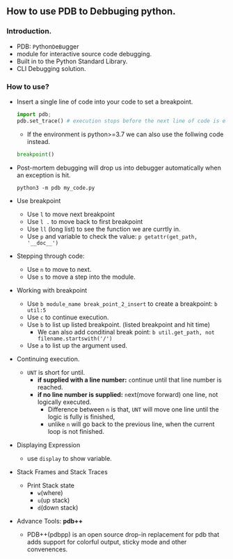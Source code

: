## How to use PDB to Debbuging python.
### Introduction.
- PDB: `P`ython`D`e`B`ugger
- module for interactive source code debugging.
- Built in to the Python Standard Library.
- CLI Debugging solution.

### How to use?

- Insert a single line of code into your code to set a breakpoint.

    ```python
    import pdb; 
    pdb.set_trace() # execution stops before the next line of code is executed.
    ```
    - If the environment is python>=3.7 we can also use the follwing code instead.

    ```python
    breakpoint()
    ```
- Post-mortem debugging will drop us into debugger automatically when an exception is hit.

    ```shell
    python3 -m pdb my_code.py
    ```

- Use breakpoint
    - Use `l` to move next breakpoint
    - Use `l .` to move back to first breakpoint
    - Use `ll` (long list) to see the function we are currtly in. 
    - Use `p` and variable to check the value: `p getattr(get_path, '__doc__')`

- Stepping through code:
    - Use `n` to move to next.  
    - Use `s` to move a step into the module.

- Working with breakpoint
    - Use `b module_name break_point_2_insert` to create a breakpoint: `b util:5`
    - Use `c` to continue execution. 
    - Use `b` to list up listed breakpoint. (listed breakpoint and hit time)
        - We can also add conditinal break point: `b util.get_path, not filename.startswith('/')`
    - Use `a` to list up the argument used.

- Continuing execution.
    - `UNT` is short for until.
        - __if supplied with a line number:__ `c`ontinue until that line number is reached. 
        - __if no line number is supplied:__ `n`ext(move forward) one line, not logically executed.
            - Difference between `n` is that, `UNT` will move one line until the logic is fully is finished, 
            - unlike `n` will go back to the previous line, when the current loop is not finished.

- Displaying Expression
    - use `display` to show variable.

- Stack Frames and Stack Traces
    - Print Stack state 
        - `w`(where) 
        - `u`(up stack)
        - `d`(down stack)

- Advance Tools: __pdb++__ 
    - PDB++(pdbpp) is an open source drop-in replacement for pdb that adds support for colorful output, sticky mode and other convenences. 
